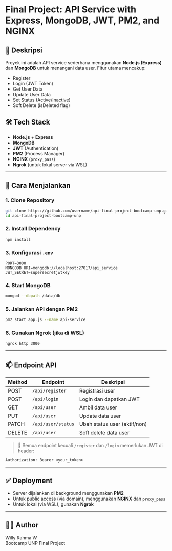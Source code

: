 # Final Project: API Service with Express, MongoDB, JWT, PM2, and NGINX

## 📌 Deskripsi
Proyek ini adalah API service sederhana menggunakan **Node.js (Express)** dan **MongoDB** untuk menangani data user. Fitur utama mencakup:

- Register
- Login (JWT Token)
- Get User Data
- Update User Data
- Set Status (Active/Inactive)
- Soft Delete (isDeleted flag)

## 🛠️ Tech Stack

- **Node.js** + **Express**
- **MongoDB**
- **JWT** (Authentication)
- **PM2** (Process Manager)
- **NGINX** (`proxy_pass`)
- **Ngrok** (untuk lokal server via WSL)

---

## 🚀 Cara Menjalankan

### 1. Clone Repository
```bash
git clone https://github.com/username/api-final-project-bootcamp-unp.git
cd api-final-project-bootcamp-unp
```

### 2. Install Dependency
```bash
npm install
```

### 3. Konfigurasi `.env`
```env
PORT=3000
MONGODB_URI=mongodb://localhost:27017/api_service
JWT_SECRET=supersecretjwtkey
```

### 4. Start MongoDB
```bash
mongod --dbpath /data/db
```

### 5. Jalankan API dengan PM2
```bash
pm2 start app.js --name api-service
```

### 6. Gunakan Ngrok (jika di WSL)
```bash
ngrok http 3000
```

---

## 📫 Endpoint API

| Method | Endpoint                | Deskripsi                    |
|--------|-------------------------|------------------------------|
| POST   | `/api/register`         | Registrasi user              |
| POST   | `/api/login`            | Login dan dapatkan JWT       |
| GET    | `/api/user`             | Ambil data user              |
| PUT    | `/api/user`             | Update data user             |
| PATCH  | `/api/user/status`      | Ubah status user (aktif/non) |
| DELETE | `/api/user`             | Soft delete data user        |

> 🔐 Semua endpoint kecuali `/register` dan `/login` memerlukan JWT di header:
```
Authorization: Bearer <your_token>
```

---

## ✅ Deployment

- Server dijalankan di background menggunakan **PM2**
- Untuk public access (via domain), menggunakan **NGINX** dan `proxy_pass`
- Untuk lokal (via WSL), gunakan **Ngrok**

---

## 👨‍💻 Author
Willy Rahma W  
Bootcamp UNP Final Project
